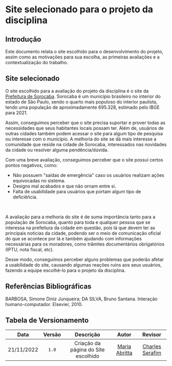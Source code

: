 # Site selecionado para o projeto da disciplina

## Introdução

Este documento relata o site escolhido para o desenvolvimento do projeto, assim como as motivações para sua escolha, as primeiras avaliações e a contextualização do trabalho.

## Site selecionado

O site escolhido para a avaliação do projeto da disciplina é o site da [Prefeitura de Sorocaba](https://www.sorocaba.sp.gov.br/). Sorocaba é um município brasileiro no interior do estado de São Paulo, sendo o quarto mais populoso do interior paulista, tendo uma população de aproximadamente 695.328, estimado pelo IBGE para 2021.
<br>

Assim, conseguimos perceber que o site precisa suportar e prover todas as necessidades que seus habitantes locais possam ter. Além de, usuários de outras cidades também podem acessar o site para algum tipo de pesquisa ou interesse com o município. A melhoria do site se dá mais interesse a comunidade que reside na cidade de Sorocaba, interessados nas novidades da cidade ou resolver alguma pendência/dúvida.
<br>

Com uma breve avaliação, conseguimos perceber que o site possui certos pontos negativos, como:
* Não possuem "saídas de emergência" caso os usuários realizam ações equivocadas no sistema.
* Designs mal acabados e que não ornam entre si.
* Falta de usabilidade para usuários que portam algum tipo de deficiêñcia.
<br>

A avaliação para a melhoria do site é de suma importância tanto para a população de Sorocaba, quanto para toda e qualquer pessoa que se interessa na prefeitura da cidade em questão, pois lá que devem ter as principais notícias da cidade, podendo ser o meio de comunicação oficial do que se acontece por lá e também ajudando com informações necessárias para os moradores, como trâmites documentários obrigatórios (IPTU, nota fiscal, etc).
<br>

Desse modo, conseguimos perceber alguns problemas que poderão afetar a usabilidade do site, causando algumas reações ruins aos seus usuários, fazendo a equipe escolhê-lo para o projeto da disciplina. 
<br>

## Referências Bibliográficas

BARBOSA, Simone Diniz Junqueira; DA SILVA, Bruno Santana. Interação humano-computador. Elsevier, 2010.

## Tabela de Versionamento

|    Data    | Versão |              Descrição              |                       Autor                      |                        Revisor                        |
| :--------: | :----: | :---------------------------------: | :----------------------------------------------: | :---------------------------------------------------: |
| 21/11/2022 | `1.0`  | Criação da página do Site escolhido | [Maria Abritta](https://github.com/MariaAbritta) | [Charles Serafim](https://github.com/charles-serafim) |
